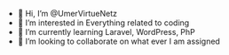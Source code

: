 - 👋 Hi, I’m @UmerVirtueNetz
- 👀 I’m interested in Everything related to coding
- 🌱 I’m currently learning Laravel, WordPress, PhP
- 💞️ I’m looking to collaborate on what ever I am assigned

<!---
UmerVirtueNetz/UmerVirtueNetz is a ✨ special ✨ repository because its `README.md` (this file) appears on your GitHub profile.
You can click the Preview link to take a look at your changes.
--->

